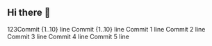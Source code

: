 ## Hi there 👋

<!--
**j3h2/J3H2** is a ✨ _special_ ✨ repository because its `README.md` (this file) appears on your GitHub profile.

Here are some ideas to get you started:

- 🔭 I’m currently working on ...
- 🌱 I’m currently learning ...
- 👯 I’m looking to collaborate on ...
- 🤔 I’m looking for help with ...
- 💬 Ask me about ...
- 📫 How to reach me: ...
- 😄 Pronouns: ...
- ⚡ Fun fact: ...
-->

123Commit {1..10} line
Commit {1..10} line
Commit 1 line
Commit 2 line
Commit 3 line
Commit 4 line
Commit 5 line

